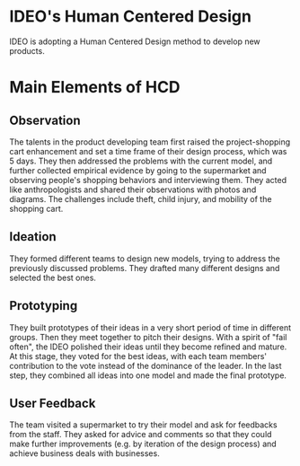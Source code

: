 # IDEO's Human Centered Design
IDEO is adopting a Human Centered Design method to develop new products.

# Main Elements of HCD
## Observation
The talents in the product developing team first raised the project-shopping cart enhancement and set a time frame of their design process, which was 5 days. They then addressed the problems with the current model, and further collected empirical evidence by going to the supermarket and observing people's shopping behaviors and interviewing them. They acted like anthropologists and shared their observations with photos and diagrams. The challenges include theft, child injury, and mobility of the shopping cart.

## Ideation
They formed different teams to design new models, trying to address the previously discussed problems. They drafted many different designs and selected the best ones.

## Prototyping
They built prototypes of their ideas in a very short period of time in different groups. Then they meet together to pitch their designs. With a spirit of "fail often", the IDEO polished their ideas until they become refined and mature. At this stage, they voted for the best ideas, with each team members' contribution to the vote instead of the dominance of the leader. In the last step, they combined all ideas into one model and made the final prototype.

## User Feedback
The team visited a supermarket to try their model and ask for feedbacks from the staff. They asked for advice and comments so that they could make further improvements (e.g. by iteration of the design process) and achieve business deals with businesses.
